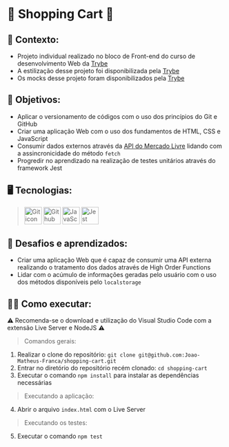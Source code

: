 # 🛒 Shopping Cart 🛒 #
## 📝 Contexto: 
* Projeto individual realizado no bloco de Front-end do curso de desenvolvimento Web da
<a href="https://www.betrybe.com/">Trybe</a>
* A estilização desse projeto foi disponibilizada pela
<a href="https://www.betrybe.com/">Trybe</a>
* Os mocks desse projeto foram disponibilizados pela
<a href="https://www.betrybe.com/">Trybe</a>
## 🎯 Objetivos: 
* Aplicar o versionamento de códigos com o uso dos princípios do Git e GitHub 
* Criar uma aplicação Web com o uso dos fundamentos de HTML, CSS e JavaScript
* Consumir dados externos através da <a href="https://developers.mercadolivre.com.br/pt_br/api-docs-pt-br">API do Mercado Livre</a> lidando com a assincronicidade do método ``` fetch ```
* Progredir no aprendizado na realização de testes unitários através do framework Jest
## 🖥️ Tecnologias:
> <img src="https://cdn.jsdelivr.net/gh/devicons/devicon/icons/git/git-original.svg" height=40 alt="Git icon"/>
> <img src="https://cdn.jsdelivr.net/gh/devicons/devicon/icons/github/github-original.svg" height=40 alt="Github icon"/>
> <img src="https://cdn.jsdelivr.net/gh/devicons/devicon/icons/javascript/javascript-original.svg" height=40 alt="JavaScript icon"/>
> <img src="https://cdn.jsdelivr.net/gh/devicons/devicon/icons/jest/jest-plain.svg" height=40 alt="Jest icon"/>
## 🧠 Desafios e aprendizados:
* Criar uma aplicação Web que é capaz de consumir uma API externa realizando o tratamento dos dados através de High Order Functions
* Lidar com o acúmulo de informações geradas pelo usuário com o uso dos métodos disponíveis pelo ```localstorage```
## 👨‍💻 Como executar: 
⚠️ Recomenda-se o download e utilização do Visual Studio Code com a extensão Live Server e NodeJS ⚠️
> Comandos gerais:
1. Realizar o clone do repositório: ``` git clone git@github.com:Joao-Matheus-Franca/shopping-cart.git ```
2. Entrar no diretório do repositório recém clonado: ``` cd shopping-cart ``` 
3. Executar o comando ``` npm install ``` para instalar as dependências necessárias
> Executando a aplicação:
4. Abrir o arquivo ``` index.html ``` com o Live Server
> Executando os testes:
5. Executar o comando ``` npm test ```
